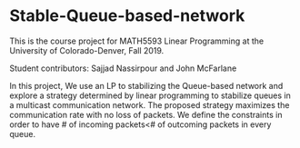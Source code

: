 # Stable-Queue-based-network
This is the course project for MATH5593 Linear Programming at the University of Colorado-Denver, Fall 2019. 

Student contributors: Sajjad Nassirpour and John McFarlane

In this project, We use an LP to stabilizing the Queue-based network and explore a strategy determined by linear programming to stabilize queues in a multicast communication network. The proposed strategy maximizes the communication rate with no loss of packets. We define the constraints in order to have # of incoming packets<# of outcoming packets in every queue.
